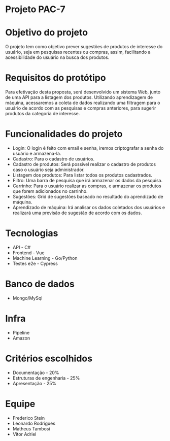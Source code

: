 # Projeto PAC-7

# Objetivo do projeto
O projeto tem como objetivo prever sugestões de produtos de interesse do usuário, seja em pesquisas recentes ou compras, assim, facilitando a acessibilidade do usuário na busca dos produtos.

# Requisitos do protótipo
Para efetivação desta proposta, será desenvolvido um sistema Web, junto de uma API para a listagem dos produtos. Utilizando aprendizagem de máquina, acessaremos a coleta de dados realizando uma filtragem para o usuário de acordo com as pesquisas e compras anteriores, para sugerir produtos da categoria de interesse.

# Funcionalidades do projeto
- Login: O login é feito com email e senha, iremos criptografar a senha do usuário e armazena-la.
- Cadastro: Para o cadastro de usuários.
- Cadastro de produtos: Será possivel realizar o cadastro de produtos caso o usuário seja administrador.
- Listagem dos produtos: Para listar todos os produtos cadastrados.
- Filtro: Uma barra de pesquisa que irá armazenar os dados da pesquisa.
- Carrinho: Para o usuário realizar as compras, e armazenar os produtos que forem adicionados no carrinho.
- Sugestões: Grid de sugestões baseado no resultado do aprendizado de máquina.
- Aprendizado de máquina: Irá analisar os dados coletados dos usuários e realizará uma previsão de sugestão de acordo com os dados.

# Tecnologias
- API - C#
- Frontend - Vue
- Machine Learning - Go/Python
- Testes e2e - Cypress

# Banco de dados
- Mongo/MySql

# Infra
- Pipeline
- Amazon

# Critérios escolhidos
- Documentação - 20%
- Estruturas de engenharia - 25%    
- Apresentação - 25%

# Equipe
- Frederico Stein
- Leonardo Rodrigues
- Matheus Tambosi
- Vitor Adriel
